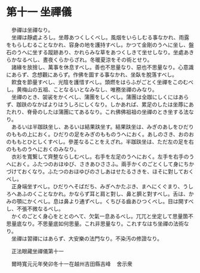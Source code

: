 # 第十一 坐禪儀
　參禪は坐禪なり。  
　坐禪は靜處よろし。坐蓐あつくしくべし。風烟をいらしむる事なかれ、雨露をもらしむることなかれ、容身の地を護持すべし。かつて金剛のうへに坐し、盤石のうへに坐する蹤跡あり、かれらみな草をあつくしきて坐せしなり。坐處あきらかなるべし、晝夜くらからざれ。冬暖夏涼をその術󠄁とせり。  
　諸緣を放捨し、萬事を休息すべし。善也不思量なり、惡也不思量なり。心意識にあらず、念想觀にあらず。作佛を圖する事なかれ、坐臥を脫落すべし。  
　飮食を節量すべし、光陰を護惜すべし。頭燃をはらふがごとく坐禪をこのむべし。黄梅山の五祖、ことなるいとなみなし、唯務坐禪のみなり。  
　坐禪のとき、袈裟をかくべし、蒲團をしくべし。蒲團は全跏にしくにはあらず、跏趺のなかばよりはうしろにしくなり。しかあれば、累足のしたは坐蓐にあたれり、脊骨のしたは蒲團にてあるなり。これ佛佛祖祖の坐禪のとき坐する法なり。  
　あるいは半跏趺坐し、あるいは結果趺坐す。結果趺坐は、みぎのあしをひだりのももの上におく。ひだりの足をみぎのもものうへにおく。あしのさき、おのおのももとひとしくすべし。參差なることをえざれ。半跏趺坐は、ただ左の足を右のもものうへにおくのみなり。  
　衣衫を寬繋して齊整ならしむべし。右手を左足のうへにおく。左手を右手のうへにおく。ふたつのおほゆび、さきあひささふ。兩手かくのごとくして身にちかづけておくなり。ふたつのおほゆびのさしあはせたるさきを、ほそに對しておくべし。  
　正身端坐すべし。ひだりへそばだち、みぎへかたぶき、まへにくぐまり、うしろへあふのくことなかれ。かならず耳と肩と對し、鼻と臍と對すべし。舌は、かみの顎にかくべし。息は鼻より通ずべし。くちびる齒あひつくべし。目は開すべし、不張不微なるべし。  
　かくのごとく身心をととのへて、欠氣一息あるべし。兀兀と坐定して思量箇不思量底なり。不思量底如何思量。これ非思量なり。これすなはち坐禪の法術󠄁なり。  
　坐禪は習󠄁禪にはあらず、大安樂の法門なり。不染汚の修證なり。  
  
　正法眼藏坐禪儀第十一  
  
　爾時寬元元年癸卯冬十一在越州吉田縣吉峰<img width="16" height="16" src="_cSQgioD.png" border="0">舍示衆